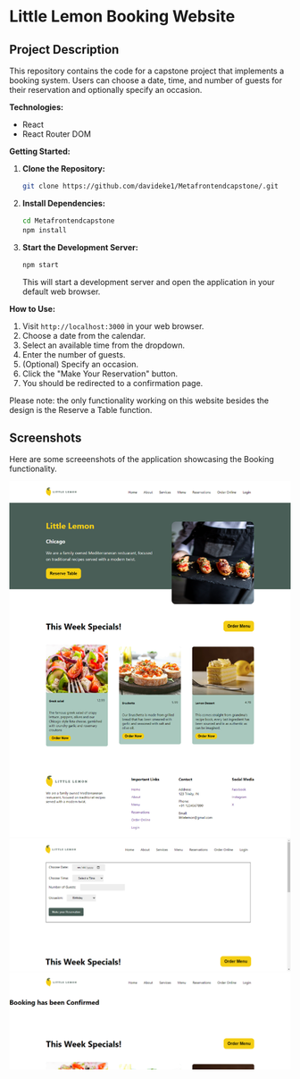 # Little Lemon Booking Website

## Project Description

This repository contains the code for a capstone project that implements a booking system. Users can choose a date, time, and number of guests for their reservation and optionally specify an occasion.

**Technologies:**

- React
- React Router DOM

**Getting Started:**

1. **Clone the Repository:**
   ```bash
   git clone https://github.com/davideke1/Metafrontendcapstone/.git
   ```
2. **Install Dependencies:**
   ```bash
   cd Metafrontendcapstone
   npm install
   ```

3. **Start the Development Server:**
   ```bash
   npm start
   ```

   This will start a development server and open the application in your default web browser.

**How to Use:**

1. Visit `http://localhost:3000` in your web browser.
2. Choose a date from the calendar.
3. Select an available time from the dropdown.
4. Enter the number of guests.
5. (Optional) Specify an occasion.
6. Click the "Make Your Reservation" button.
7. You should be redirected to a confirmation page.

Please note: the only functionality working on this website besides the design is the Reserve a Table function.

## Screenshots
Here are some screeenshots of the application showcasing the Booking functionality.

![little lemon website table booking](/src/images/homepage.png)
![little lemon website table booking](/src/images/booking.png)
![little lemon website table booking](/src/images/confirmed.png)


